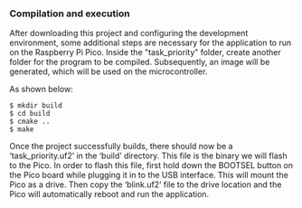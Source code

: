 ### Compilation and execution

After downloading this project and configuring the development environment, some additional steps are necessary for the application to run on the Raspberry Pi Pico. Inside the "task_priority" folder, create another folder for the program to be compiled. Subsequently, an image will be generated, which will be used on the microcontroller.

As shown below:
~~~
$ mkdir build
$ cd build
$ cmake ..
$ make
~~~

Once the project successfully builds, there should now be a ‘task_priority.uf2’ in the ‘build’ directory. This file is the binary we will flash to the Pico. In order to flash this file, first hold down the BOOTSEL button on the Pico board while plugging it in to the USB interface. This will mount the Pico as a drive. Then copy the ‘blink.uf2’ file to the drive location and the Pico will automatically reboot and run the application.


